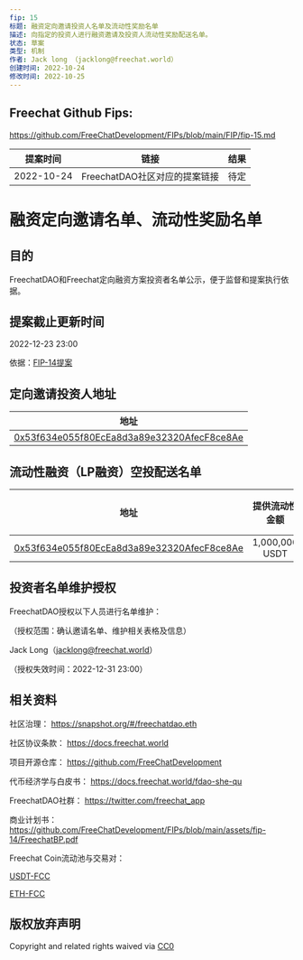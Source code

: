 ```yaml
---
fip: 15
标题: 融资定向邀请投资人名单及流动性奖励名单
描述: 向指定的投资人进行融资邀请及投资人流动性奖励配送名单。
状态: 草案
类型: 机制
作者: Jack long （jacklong@freechat.world）
创建时间: 2022-10-24
修改时间: 2022-10-25
---
```


## Freechat Github Fips: 

https://github.com/FreeChatDevelopment/FIPs/blob/main/FIP/fip-15.md

  | 提案时间 | 链接 | 结果 |
  |:-:|:-:|:-:|
  |2022-10-24|FreechatDAO社区对应的提案链接|待定|

# 融资定向邀请名单、流动性奖励名单

## 目的
FreechatDAO和Freechat定向融资方案投资者名单公示，便于监督和提案执行依据。

## 提案截止更新时间
2022-12-23 23:00

依据：[FIP-14提案](https://github.com/FreeChatDevelopment/FIPs/blob/main/FIP/fip-14.md)

## 定向邀请投资人地址
|地址| 
|:-:|
|[0x53f634e055f80EcEa8d3a89e32320AfecF8ce8Ae](https://etherscan.io/address/0x53f634e055f80EcEa8d3a89e32320AfecF8ce8Ae)|

## 流动性融资（LP融资）空投配送名单
|地址|提供流动性金额|流动性解锁日期|奖励数量|奖励日期|
|:-:|:----------:|:----------:|:----:|:----:|
| [0x53f634e055f80EcEa8d3a89e32320AfecF8ce8Ae](https://etherscan.io/address/0x53f634e055f80EcEa8d3a89e32320AfecF8ce8Ae) | 1,000,000 USDT | 2023-12-31 | 14,285,714 FCC | 2025-08-22 |

## 投资者名单维护授权
FreechatDAO授权以下人员进行名单维护：

（授权范围：确认邀请名单、维护相关表格及信息）

Jack Long（jacklong@freechat.world）

（授权失效时间：2022-12-31 23:00）

## 相关资料

社区治理：
https://snapshot.org/#/freechatdao.eth

社区协议条款：
https://docs.freechat.world

项目开源仓库：
https://github.com/FreeChatDevelopment

代币经济学与白皮书：
https://docs.freechat.world/fdao-she-qu

FreechatDAO社群：
https://twitter.com/freechat_app

商业计划书：https://github.com/FreeChatDevelopment/FIPs/blob/main/assets/fip-14/FreechatBP.pdf

Freechat Coin流动池与交易对：

[USDT-FCC](https://info.uniswap.org/#/pools/0x03de8b89caa2bbe8bf09979d370aaf08a35cbfa1)

[ETH-FCC](https://info.uniswap.org/#/pools/0xf9c97668f97160b18c87a40ea26c0c87e9becc8d)

## 版权放弃声明
Copyright and related rights waived via [CC0](https://github.com/ethereum/EIPs/blob/master/LICENSE.md)